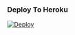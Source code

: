 ### Deploy To Heroku

[![Deploy](https://www.herokucdn.com/deploy/button.svg)](https://t.me/ll_AVI_ll)
